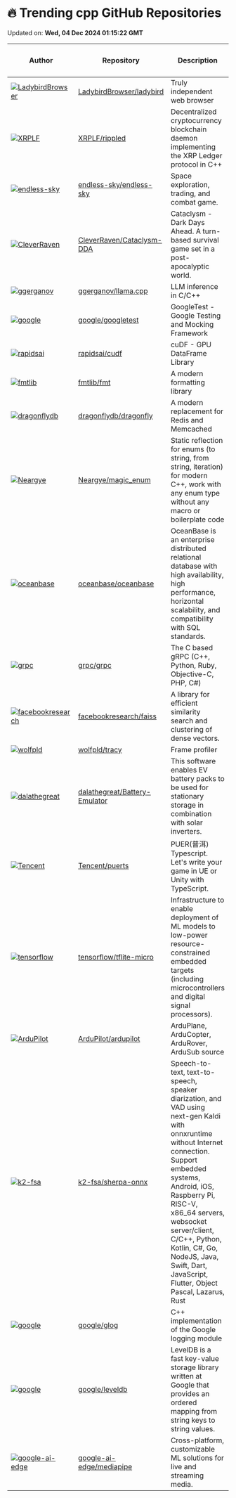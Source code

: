 # 🔥 Trending cpp GitHub Repositories

Updated on: **Wed, 04 Dec 2024 01:15:22 GMT**

| Author | Repository | Description | Language | ⭐ Total Stars | 🌟 Stars Today |
|--------|------------|-------------|----------|----------------|----------------|
| [![LadybirdBrowser](https://avatars.githubusercontent.com/u/5954907?s=40&v=4)](https://github.com/LadybirdBrowser) | [LadybirdBrowser/ladybird](https://github.com/LadybirdBrowser/ladybird) | Truly independent web browser | C++ | 24273 | 1,048 |
| [![XRPLF](https://avatars.githubusercontent.com/u/877549?s=40&v=4)](https://github.com/XRPLF) | [XRPLF/rippled](https://github.com/XRPLF/rippled) | Decentralized cryptocurrency blockchain daemon implementing the XRP Ledger protocol in C++ | C++ | 4607 | 6 |
| [![endless-sky](https://avatars.githubusercontent.com/u/20871346?s=40&v=4)](https://github.com/endless-sky) | [endless-sky/endless-sky](https://github.com/endless-sky/endless-sky) | Space exploration, trading, and combat game. | C++ | 6213 | 28 |
| [![CleverRaven](https://avatars.githubusercontent.com/u/16213433?s=40&v=4)](https://github.com/CleverRaven) | [CleverRaven/Cataclysm-DDA](https://github.com/CleverRaven/Cataclysm-DDA) | Cataclysm - Dark Days Ahead. A turn-based survival game set in a post-apocalyptic world. | C++ | 10717 | 9 |
| [![ggerganov](https://avatars.githubusercontent.com/u/1991296?s=40&v=4)](https://github.com/ggerganov) | [ggerganov/llama.cpp](https://github.com/ggerganov/llama.cpp) | LLM inference in C/C++ | C++ | 68696 | 65 |
| [![google](https://avatars.githubusercontent.com/u/12735026?s=40&v=4)](https://github.com/google) | [google/googletest](https://github.com/google/googletest) | GoogleTest - Google Testing and Mocking Framework | C++ | 34960 | 8 |
| [![rapidsai](https://avatars.githubusercontent.com/u/45795991?s=40&v=4)](https://github.com/rapidsai) | [rapidsai/cudf](https://github.com/rapidsai/cudf) | cuDF - GPU DataFrame Library | C++ | 8495 | 7 |
| [![fmtlib](https://avatars.githubusercontent.com/u/576385?s=40&v=4)](https://github.com/fmtlib) | [fmtlib/fmt](https://github.com/fmtlib/fmt) | A modern formatting library | C++ | 20895 | 12 |
| [![dragonflydb](https://avatars.githubusercontent.com/u/3674760?s=40&v=4)](https://github.com/dragonflydb) | [dragonflydb/dragonfly](https://github.com/dragonflydb/dragonfly) | A modern replacement for Redis and Memcached | C++ | 26157 | 50 |
| [![Neargye](https://avatars.githubusercontent.com/u/7997966?s=40&v=4)](https://github.com/Neargye) | [Neargye/magic_enum](https://github.com/Neargye/magic_enum) | Static reflection for enums (to string, from string, iteration) for modern C++, work with any enum type without any macro or boilerplate code | C++ | 5010 | 6 |
| [![oceanbase](https://avatars.githubusercontent.com/u/1628109?s=40&v=4)](https://github.com/oceanbase) | [oceanbase/oceanbase](https://github.com/oceanbase/oceanbase) | OceanBase is an enterprise distributed relational database with high availability, high performance, horizontal scalability, and compatibility with SQL standards. | C++ | 8489 | 5 |
| [![grpc](https://avatars.githubusercontent.com/u/10120821?s=40&v=4)](https://github.com/grpc) | [grpc/grpc](https://github.com/grpc/grpc) | The C based gRPC (C++, Python, Ruby, Objective-C, PHP, C#) | C++ | 42070 | 16 |
| [![facebookresearch](https://avatars.githubusercontent.com/u/6422482?s=40&v=4)](https://github.com/facebookresearch) | [facebookresearch/faiss](https://github.com/facebookresearch/faiss) | A library for efficient similarity search and clustering of dense vectors. | C++ | 31762 | 14 |
| [![wolfpld](https://avatars.githubusercontent.com/u/600573?s=40&v=4)](https://github.com/wolfpld) | [wolfpld/tracy](https://github.com/wolfpld/tracy) | Frame profiler | C++ | 10285 | 9 |
| [![dalathegreat](https://avatars.githubusercontent.com/u/26695010?s=40&v=4)](https://github.com/dalathegreat) | [dalathegreat/Battery-Emulator](https://github.com/dalathegreat/Battery-Emulator) | This software enables EV battery packs to be used for stationary storage in combination with solar inverters. | C++ | 1109 | 4 |
| [![Tencent](https://avatars.githubusercontent.com/u/992807?s=40&v=4)](https://github.com/Tencent) | [Tencent/puerts](https://github.com/Tencent/puerts) | PUER(普洱) Typescript. Let's write your game in UE or Unity with TypeScript. | C++ | 5106 | 5 |
| [![tensorflow](https://avatars.githubusercontent.com/u/2789958?s=40&v=4)](https://github.com/tensorflow) | [tensorflow/tflite-micro](https://github.com/tensorflow/tflite-micro) | Infrastructure to enable deployment of ML models to low-power resource-constrained embedded targets (including microcontrollers and digital signal processors). | C++ | 1955 | 3 |
| [![ArduPilot](https://avatars.githubusercontent.com/u/831867?s=40&v=4)](https://github.com/ArduPilot) | [ArduPilot/ardupilot](https://github.com/ArduPilot/ardupilot) | ArduPlane, ArduCopter, ArduRover, ArduSub source | C++ | 11098 | 6 |
| [![k2-fsa](https://avatars.githubusercontent.com/u/5284924?s=40&v=4)](https://github.com/k2-fsa) | [k2-fsa/sherpa-onnx](https://github.com/k2-fsa/sherpa-onnx) | Speech-to-text, text-to-speech, speaker diarization, and VAD using next-gen Kaldi with onnxruntime without Internet connection. Support embedded systems, Android, iOS, Raspberry Pi, RISC-V, x86_64 servers, websocket server/client, C/C++, Python, Kotlin, C#, Go, NodeJS, Java, Swift, Dart, JavaScript, Flutter, Object Pascal, Lazarus, Rust | C++ | 3748 | 16 |
| [![google](https://avatars.githubusercontent.com/u/2170034?s=40&v=4)](https://github.com/google) | [google/glog](https://github.com/google/glog) | C++ implementation of the Google logging module | C++ | 7109 | 1 |
| [![google](https://avatars.githubusercontent.com/u/11460?s=40&v=4)](https://github.com/google) | [google/leveldb](https://github.com/google/leveldb) | LevelDB is a fast key-value storage library written at Google that provides an ordered mapping from string keys to string values. | C++ | 36691 | 7 |
| [![google-ai-edge](https://avatars.githubusercontent.com/u/42828735?s=40&v=4)](https://github.com/google-ai-edge) | [google-ai-edge/mediapipe](https://github.com/google-ai-edge/mediapipe) | Cross-platform, customizable ML solutions for live and streaming media. | C++ | 27821 | 13 |
